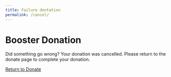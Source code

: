```yaml
---
title: Failure dontation
permalink: /cancel/
---
```

# Booster Donation</h1>

Did something go wrong? Your donation was cancelled. Please return to the donate page to complete your donation.

[Return to Donate](donate.html)
